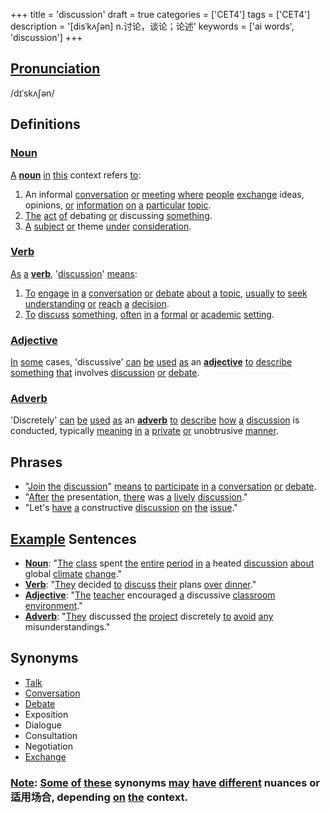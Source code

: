 +++
title = 'discussion'
draft = true
categories = ['CET4']
tags = ['CET4']
description = '[disˈkʌ∫ən] n.讨论，谈论；论述'
keywords = ['ai words', 'discussion']
+++

## [Pronunciation](/post/pronunciation/)
/dɪˈskʌʃən/

## Definitions
### [Noun](/post/noun/)
[A](/post/a/) **[noun](/post/noun/)** [in](/post/in/) [this](/post/this/) context refers [to](/post/to/):
1. An informal [conversation](/post/conversation/) [or](/post/or/) [meeting](/post/meeting/) [where](/post/where/) [people](/post/people/) [exchange](/post/exchange/) ideas, opinions, [or](/post/or/) [information](/post/information/) [on](/post/on/) [a](/post/a/) [particular](/post/particular/) [topic](/post/topic/).
2. [The](/post/the/) [act](/post/act/) [of](/post/of/) debating [or](/post/or/) discussing [something](/post/something/).
3. [A](/post/a/) [subject](/post/subject/) [or](/post/or/) theme [under](/post/under/) [consideration](/post/consideration/).

### [Verb](/post/verb/)
[As](/post/as/) [a](/post/a/) **[verb](/post/verb/)**, '[discussion](/post/discussion/)' [means](/post/means/):
1. [To](/post/to/) [engage](/post/engage/) [in](/post/in/) [a](/post/a/) [conversation](/post/conversation/) [or](/post/or/) [debate](/post/debate/) [about](/post/about/) [a](/post/a/) [topic](/post/topic/), [usually](/post/usually/) [to](/post/to/) [seek](/post/seek/) [understanding](/post/understanding/) [or](/post/or/) [reach](/post/reach/) [a](/post/a/) [decision](/post/decision/).
2. [To](/post/to/) [discuss](/post/discuss/) [something](/post/something/), [often](/post/often/) [in](/post/in/) [a](/post/a/) [formal](/post/formal/) [or](/post/or/) [academic](/post/academic/) [setting](/post/setting/).

### [Adjective](/post/adjective/)
[In](/post/in/) [some](/post/some/) cases, 'discussive' [can](/post/can/) [be](/post/be/) [used](/post/used/) [as](/post/as/) an **[adjective](/post/adjective/)** [to](/post/to/) [describe](/post/describe/) [something](/post/something/) [that](/post/that/) involves [discussion](/post/discussion/) [or](/post/or/) [debate](/post/debate/).

### [Adverb](/post/adverb/)
'Discretely' [can](/post/can/) [be](/post/be/) [used](/post/used/) [as](/post/as/) an **[adverb](/post/adverb/)** [to](/post/to/) [describe](/post/describe/) [how](/post/how/) [a](/post/a/) [discussion](/post/discussion/) is conducted, typically [meaning](/post/meaning/) [in](/post/in/) [a](/post/a/) [private](/post/private/) [or](/post/or/) unobtrusive [manner](/post/manner/).

## Phrases
- "[Join](/post/join/) [the](/post/the/) [discussion](/post/discussion/)" [means](/post/means/) [to](/post/to/) [participate](/post/participate/) [in](/post/in/) [a](/post/a/) [conversation](/post/conversation/) [or](/post/or/) [debate](/post/debate/).
- "[After](/post/after/) [the](/post/the/) presentation, [there](/post/there/) was [a](/post/a/) [lively](/post/lively/) [discussion](/post/discussion/)."
- "Let's [have](/post/have/) [a](/post/a/) constructive [discussion](/post/discussion/) [on](/post/on/) [the](/post/the/) [issue](/post/issue/)."

## [Example](/post/example/) Sentences
- **[Noun](/post/noun/)**: "[The](/post/the/) [class](/post/class/) spent [the](/post/the/) [entire](/post/entire/) [period](/post/period/) [in](/post/in/) [a](/post/a/) heated [discussion](/post/discussion/) [about](/post/about/) global [climate](/post/climate/) [change](/post/change/)."
- **[Verb](/post/verb/)**: "[They](/post/they/) decided [to](/post/to/) [discuss](/post/discuss/) [their](/post/their/) plans [over](/post/over/) [dinner](/post/dinner/)."
- **[Adjective](/post/adjective/)**: "[The](/post/the/) [teacher](/post/teacher/) encouraged [a](/post/a/) discussive [classroom](/post/classroom/) [environment](/post/environment/)."
- **[Adverb](/post/adverb/)**: "[They](/post/they/) discussed [the](/post/the/) [project](/post/project/) discretely [to](/post/to/) [avoid](/post/avoid/) [any](/post/any/) misunderstandings."

## Synonyms
- [Talk](/post/talk/)
- [Conversation](/post/conversation/)
- [Debate](/post/debate/)
- Exposition
- Dialogue
- Consultation
- Negotiation
- [Exchange](/post/exchange/)

### [Note](/post/note/): [Some](/post/some/) [of](/post/of/) [these](/post/these/) synonyms [may](/post/may/) [have](/post/have/) [different](/post/different/) nuances or适用场合, depending [on](/post/on/) [the](/post/the/) context.
